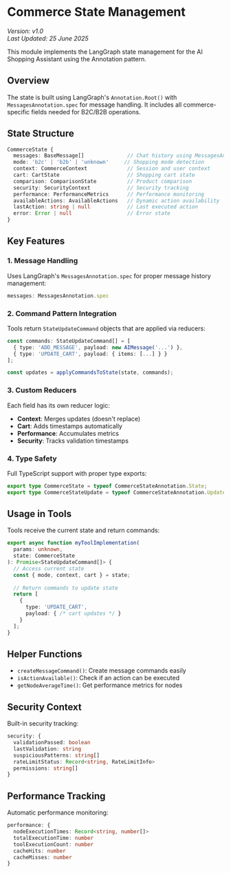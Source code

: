 # Commerce State Management

*Version: v1.0*  
*Last Updated: 25 June 2025*

This module implements the LangGraph state management for the AI Shopping Assistant using the Annotation pattern.

## Overview

The state is built using LangGraph's `Annotation.Root()` with `MessagesAnnotation.spec` for message handling. It includes all commerce-specific fields needed for B2C/B2B operations.

## State Structure

```typescript
CommerceState {
  messages: BaseMessage[]              // Chat history using MessagesAnnotation
  mode: 'b2c' | 'b2b' | 'unknown'     // Shopping mode detection
  context: CommerceContext             // Session and user context
  cart: CartState                      // Shopping cart state
  comparison: ComparisonState          // Product comparison
  security: SecurityContext            // Security tracking
  performance: PerformanceMetrics      // Performance monitoring
  availableActions: AvailableActions   // Dynamic action availability
  lastAction: string | null            // Last executed action
  error: Error | null                  // Error state
}
```

## Key Features

### 1. Message Handling
Uses LangGraph's `MessagesAnnotation.spec` for proper message history management:
```typescript
messages: MessagesAnnotation.spec
```

### 2. Command Pattern Integration
Tools return `StateUpdateCommand` objects that are applied via reducers:
```typescript
const commands: StateUpdateCommand[] = [
  { type: 'ADD_MESSAGE', payload: new AIMessage('...') },
  { type: 'UPDATE_CART', payload: { items: [...] } }
];

const updates = applyCommandsToState(state, commands);
```

### 3. Custom Reducers
Each field has its own reducer logic:
- **Context**: Merges updates (doesn't replace)
- **Cart**: Adds timestamps automatically
- **Performance**: Accumulates metrics
- **Security**: Tracks validation timestamps

### 4. Type Safety
Full TypeScript support with proper type exports:
```typescript
export type CommerceState = typeof CommerceStateAnnotation.State;
export type CommerceStateUpdate = typeof CommerceStateAnnotation.Update;
```

## Usage in Tools

Tools receive the current state and return commands:
```typescript
export async function myToolImplementation(
  params: unknown,
  state: CommerceState
): Promise<StateUpdateCommand[]> {
  // Access current state
  const { mode, context, cart } = state;
  
  // Return commands to update state
  return [
    {
      type: 'UPDATE_CART',
      payload: { /* cart updates */ }
    }
  ];
}
```

## Helper Functions

- `createMessageCommand()`: Create message commands easily
- `isActionAvailable()`: Check if an action can be executed
- `getNodeAverageTime()`: Get performance metrics for nodes

## Security Context

Built-in security tracking:
```typescript
security: {
  validationPassed: boolean
  lastValidation: string
  suspiciousPatterns: string[]
  rateLimitStatus: Record<string, RateLimitInfo>
  permissions: string[]
}
```

## Performance Tracking

Automatic performance monitoring:
```typescript
performance: {
  nodeExecutionTimes: Record<string, number[]>
  totalExecutionTime: number
  toolExecutionCount: number
  cacheHits: number
  cacheMisses: number
}
```